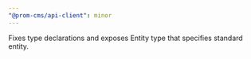 ```yaml
---
"@prom-cms/api-client": minor
---
```


Fixes type declarations and exposes Entity type that specifies standard entity.
